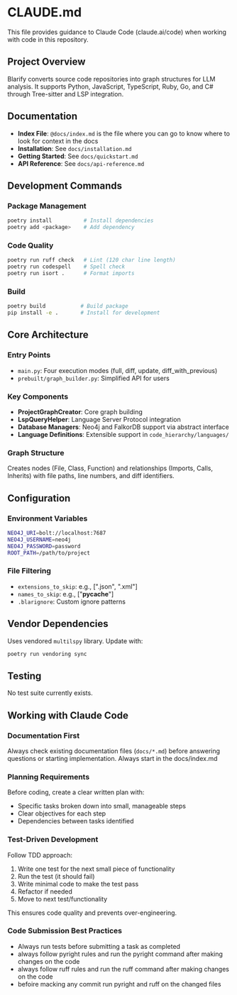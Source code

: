 # CLAUDE.md

This file provides guidance to Claude Code (claude.ai/code) when working with code in this repository.

## Project Overview

Blarify converts source code repositories into graph structures for LLM analysis. It supports Python, JavaScript, TypeScript, Ruby, Go, and C# through Tree-sitter and LSP integration.

## Documentation

- **Index File**: `@docs/index.md` is the file where you can go to know where to look for context in the docs
- **Installation**: See `docs/installation.md`
- **Getting Started**: See `docs/quickstart.md` 
- **API Reference**: See `docs/api-reference.md`

## Development Commands

### Package Management
```bash
poetry install          # Install dependencies
poetry add <package>    # Add dependency
```

### Code Quality
```bash
poetry run ruff check   # Lint (120 char line length)
poetry run codespell    # Spell check
poetry run isort .      # Format imports
```

### Build
```bash
poetry build           # Build package
pip install -e .       # Install for development
```

## Core Architecture

### Entry Points
- `main.py`: Four execution modes (full, diff, update, diff_with_previous)
- `prebuilt/graph_builder.py`: Simplified API for users

### Key Components
- **ProjectGraphCreator**: Core graph building
- **LspQueryHelper**: Language Server Protocol integration  
- **Database Managers**: Neo4j and FalkorDB support via abstract interface
- **Language Definitions**: Extensible support in `code_hierarchy/languages/`

### Graph Structure
Creates nodes (File, Class, Function) and relationships (Imports, Calls, Inherits) with file paths, line numbers, and diff identifiers.

## Configuration

### Environment Variables
```bash
NEO4J_URI=bolt://localhost:7687
NEO4J_USERNAME=neo4j
NEO4J_PASSWORD=password
ROOT_PATH=/path/to/project
```

### File Filtering
- `extensions_to_skip`: e.g., [".json", ".xml"]
- `names_to_skip`: e.g., ["__pycache__"]
- `.blarignore`: Custom ignore patterns

## Vendor Dependencies
Uses vendored `multilspy` library. Update with:
```bash
poetry run vendoring sync
```

## Testing
No test suite currently exists.

## Working with Claude Code

### Documentation First
Always check existing documentation files (`docs/*.md`) before answering questions or starting implementation. Always start in the docs/index.md 

### Planning Requirements
Before coding, create a clear written plan with:
- Specific tasks broken down into small, manageable steps
- Clear objectives for each step
- Dependencies between tasks identified

### Test-Driven Development
Follow TDD approach:
1. Write one test for the next small piece of functionality
2. Run the test (it should fail)
3. Write minimal code to make the test pass
4. Refactor if needed
5. Move to next test/functionality

This ensures code quality and prevents over-engineering.

### Code Submission Best Practices
- Always run tests before submitting a task as completed
- always follow pyright rules and run the pyright command after making changes on the code
- always follow ruff rules and run the ruff command after making changes on the code
- befoire macking any commit run pyright and ruff on the changed files